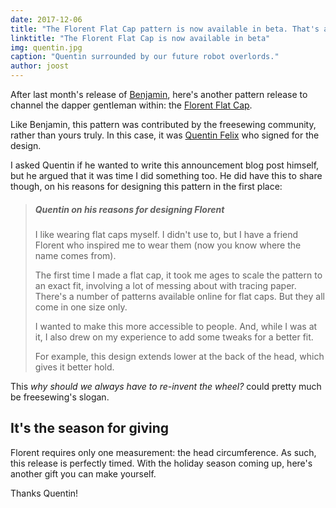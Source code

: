 ```yaml
---
date: 2017-12-06
title: "The Florent Flat Cap pattern is now available in beta. That's another gift sorted."
linktitle: "The Florent Flat Cap is now available in beta"
img: quentin.jpg
caption: "Quentin surrounded by our future robot overlords."
author: joost
---
```


After last month's release of [Benjamin](/patterns/benjamin), here's another pattern release to channel the dapper gentleman within: the [Florent Flat Cap](/patterns/florent).

Like Benjamin, this pattern was contributed by the freesewing community, rather than yours truly. In this case, it was [Quentin Felix](/users/ptzcb) who signed for the design.

I asked Quentin if he wanted to write this announcement blog post himself, but he argued that it was time I did something too. He did have this to share though, on his reasons for designing this pattern in the first place:

> ##### Quentin on his reasons for designing Florent
> 
> I like wearing flat caps myself. I didn't use to, but I have a friend Florent who inspired me to wear them (now you know where the name comes from).
> 
> The first time I made a flat cap, it took me ages to scale the pattern to an exact fit, involving a lot of messing about with tracing paper. There's a number of patterns available online for flat caps. But they all come in one size only.
> 
> I wanted to make this more accessible to people. And, while I was at it, I also drew on my experience to add some tweaks for a better fit.
> 
> For example, this design extends lower at the back of the head, which gives it better hold.

This *why should we always have to re-invent the wheel?* could pretty much be freesewing's slogan.

## It's the season for giving

Florent requires only one measurement: the head circumference. As such, this release is perfectly timed. With the holiday season coming up, here's another gift you can make yourself.

Thanks Quentin!